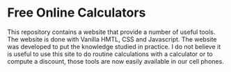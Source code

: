 # Free Online Calculators

This repository contains a website that provide a number of useful tools.
The website is done with Vanilla HMTL, CSS and Javascript.
The website was developed to put the knowledge studied in practice. I do not believe it is useful to use this 
site to do routine calculations with a calculator or to compute a discount, those tools are now easily available in our cell phones.
